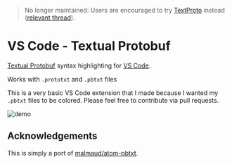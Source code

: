 > No longer maintained: Users are encouraged to try
> [TextProto](https://marketplace.visualstudio.com/items?itemName=thejustinwalsh.textproto-grammer)
> instead
> ([relevant thread](https://github.com/thesofakillers/vscode-pbtxt/issues/4)).

# VS Code - Textual Protobuf

[Textual Protobuf](https://medium.com/@nathantnorth/protocol-buffers-text-format-14e0584f70a5)
syntax highlighting for [VS Code](https://code.visualstudio.com/).

Works with `.prototxt` and `.pbtxt` files

This is a very basic VS Code extension that I made because I wanted my `.pbtxt`
files to be colored. Please feel free to contribute via pull requests.

![demo](https://user-images.githubusercontent.com/26286291/82671253-82f08c80-9c79-11ea-918f-20bd3114b8f9.png)

## Acknowledgements

This is simply a port of
[malmaud/atom-pbtxt](https://github.com/malmaud/atom-pbtxt).
